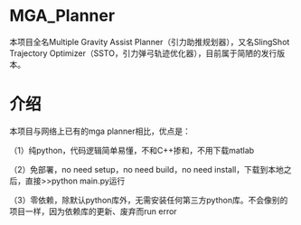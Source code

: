 # MGA_Planner

本项目全名Multiple Gravity Assist Planner（引力助推规划器），又名SlingShot Trajectory Optimizer（SSTO，引力弹弓轨迹优化器），目前属于简陋的发行版本。


# 介绍

本项目与网络上已有的mga planner相比，优点是：

（1）纯python，代码逻辑简单易懂，不和C++掺和，不用下载matlab

（2）免部署，no need setup，no need build，no need install，下载到本地之后，直接>>python main.py运行

（3）零依赖，除默认python库外，无需安装任何第三方python库。不会像别的项目一样，因为依赖库的更新、废弃而run error
